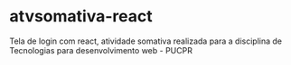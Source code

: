# atvsomativa-react
Tela de login com react, atividade somativa realizada para a disciplina de Tecnologias para desenvolvimento web - PUCPR
